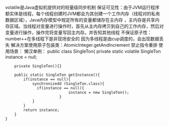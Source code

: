 volatile是Java虚拟机提供对的轻量级同步机制
    保证可见性：由于JVM运行程序额实体是线程，每个线程创建时JVM都会为其创建一个工作内存（线程对的私有数据区域），Java内存模型中规定所有的变量都储存在主内存
    ，主内存是共享内存区域。当线程对变量进行操作时，首先从主内存拷贝到自己的工作内存，然后对变量进行操作，操作完将变量写回主内存。并告知其他线程
    不保证原子性：number++在多线程下是非现场安全的 因为多线程是由cup调度的，会出现数据丢失 解决方案使用原子包装类：AtomicInteger.getAndIncrement
    禁止指令重排
使用场景：
    懒汉单例：
    public class SingleTon{
        private static volatile SingleTon instance = null;
        
        private SingleTon(){}
        
        public static SingleTon getInstance(){
            if(instance == null){
                synchronizedd (SingleTon.class){
                  if(instance == null){
                                instance = new SingleTon();
                            }
                }
            }
            return instance;
        }
    }
    